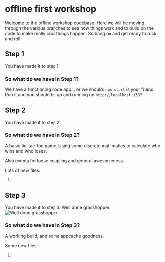# offline first workshop

Welcome to the offline workshop codebase. Here we will be moving through the various branches to see how things work and to build on the code to make really cool things happen. So hang on and get ready to rock and roll.

## Step 1
You have made it to step 1. 

### So what do we have in Step 1?
We have a functioning node app... or we should.
`npm start` is your friend. Run it and you should be up and running on `http://localhost:1337`.

## Step 2
You have made it to step 2.

### So what do we have in Step 2?
A basic tic-tac-toe game. Using some discrete mathmatics to calculate who wins and who loses.

Also events for loose coupling and general awesomeness.

Lots of new files:

1. 

## Step 3
You have made it to step 3. Well done grasshopper.
![Well done grasshopper](http://38.media.tumblr.com/tumblr_kzpd7vQ2tr1qa1xnko1_500.gif)

### So what do we have in Step 3?
A working build, and some appcache goodness.

Some new files:

1. 